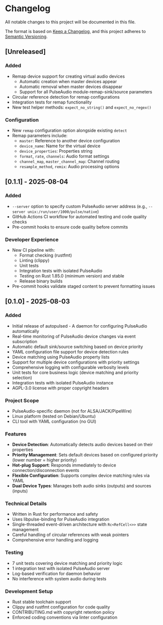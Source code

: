 # Changelog

All notable changes to this project will be documented in this file.

The format is based on [Keep a Changelog](https://keepachangelog.com/en/1.0.0/),
and this project adheres to [Semantic Versioning](https://semver.org/spec/v2.0.0.html).

## [Unreleased]

### Added
- Remap device support for creating virtual audio devices
  - Automatic creation when master devices appear
  - Automatic removal when master devices disappear
  - Support for all PulseAudio module-remap-sink/source parameters
- Circular reference detection for remap configurations
- Integration tests for remap functionality
- New test helper methods: `expect_no_string()` and `expect_no_regex()`

### Configuration
- New `remap` configuration option alongside existing `detect`
- Remap parameters include:
  - `master`: Reference to another device configuration
  - `device_name`: Name for the virtual device
  - `device_properties`: Properties string
  - `format`, `rate`, `channels`: Audio format settings
  - `channel_map`, `master_channel_map`: Channel routing
  - `resample_method`, `remix`: Audio processing options

## [0.1.1] - 2025-08-04

### Added
- `--server` option to specify custom PulseAudio server address (e.g., `--server unix:/run/user/1000/pulse/native`)
- GitHub Actions CI workflow for automated testing and code quality checks
- Pre-commit hooks to ensure code quality before commits

### Developer Experience
- New CI pipeline with:
  - Format checking (rustfmt)
  - Linting (clippy)
  - Unit tests
  - Integration tests with isolated PulseAudio
  - Testing on Rust 1.85.0 (minimum version) and stable
  - Release binary builds
- Pre-commit hooks validate staged content to prevent formatting issues

## [0.1.0] - 2025-08-03

### Added
- Initial release of autopulsed - A daemon for configuring PulseAudio automatically
- Real-time monitoring of PulseAudio device changes via event subscription
- Automatic default sink/source switching based on device priority
- YAML configuration file support for device detection rules
- Device matching using PulseAudio property lists
- Support for multiple device configurations with priority settings
- Comprehensive logging with configurable verbosity levels
- Unit tests for core business logic (device matching and priority selection)
- Integration tests with isolated PulseAudio instance
- AGPL-3.0 license with proper copyright headers

### Project Scope
- PulseAudio-specific daemon (not for ALSA/JACK/PipeWire)
- Linux platform (tested on Debian/Ubuntu)
- CLI tool with YAML configuration (no GUI)

### Features
- **Device Detection**: Automatically detects audio devices based on their properties
- **Priority Management**: Sets default devices based on configured priority (lower number = higher priority)
- **Hot-plug Support**: Responds immediately to device connection/disconnection events
- **Flexible Configuration**: Supports complex device matching rules via YAML
- **Dual Device Types**: Manages both audio sinks (outputs) and sources (inputs)

### Technical Details
- Written in Rust for performance and safety
- Uses libpulse-binding for PulseAudio integration
- Single-threaded event-driven architecture with `Rc<RefCell<>>` state management
- Careful handling of circular references with weak pointers
- Comprehensive error handling and logging

### Testing
- 7 unit tests covering device matching and priority logic
- 1 integration test with isolated PulseAudio server
- Log-based verification for daemon behavior
- No interference with system audio during tests

### Development Setup
- Rust stable toolchain support
- Clippy and rustfmt configuration for code quality
- CONTRIBUTING.md with copyright retention policy
- Enforced coding conventions via linter configuration
